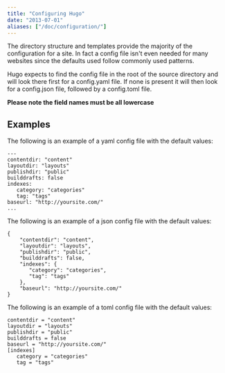```yaml
---
title: "Configuring Hugo"
date: "2013-07-01"
aliases: ["/doc/configuration/"]
---
```


The directory structure and templates provide the majority of the
configuration for a site. In fact a config file isn't even needed for many websites
since the defaults used follow commonly used patterns.

Hugo expects to find the config file in the root of the source directory and
will look there first for a config.yaml file. If none is present it will
then look for a config.json file, followed by a config.toml file.

**Please note the field names must be all lowercase**

## Examples

The following is an example of a yaml config file with the default values:

    ---
    contentdir: "content"
    layoutdir: "layouts"
    publishdir: "public"
    builddrafts: false
    indexes:
       category: "categories"
       tag: "tags"
    baseurl: "http://yoursite.com/"
    ...


The following is an example of a json config file with the default values:

    {
        "contentdir": "content",
        "layoutdir": "layouts",
        "publishdir": "public",
        "builddrafts": false,
        "indexes": {
           "category": "categories",
           "tag": "tags"
        },
        "baseurl": "http://yoursite.com/"
    }


The following is an example of a toml config file with the default values:

    contentdir = "content"
    layoutdir = "layouts"
    publishdir = "public"
    builddrafts = false
    baseurl = "http://yoursite.com/"
    [indexes]
       category = "categories"
       tag = "tags"

